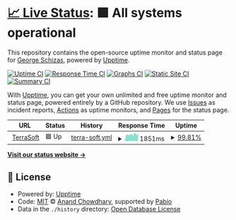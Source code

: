 # [📈 Live Status](https://gschizas.github.io/upptime): <!--live status--> **🟩 All systems operational**

This repository contains the open-source uptime monitor and status page for [George Schizas](https://www.terrasoft.gr/), powered by [Upptime](https://github.com/upptime/upptime).

[![Uptime CI](https://github.com/gschizas/upptime/workflows/Uptime%20CI/badge.svg)](https://github.com/gschizas/upptime/actions?query=workflow%3A%22Uptime+CI%22)
[![Response Time CI](https://github.com/gschizas/upptime/workflows/Response%20Time%20CI/badge.svg)](https://github.com/gschizas/upptime/actions?query=workflow%3A%22Response+Time+CI%22)
[![Graphs CI](https://github.com/gschizas/upptime/workflows/Graphs%20CI/badge.svg)](https://github.com/gschizas/upptime/actions?query=workflow%3A%22Graphs+CI%22)
[![Static Site CI](https://github.com/gschizas/upptime/workflows/Static%20Site%20CI/badge.svg)](https://github.com/gschizas/upptime/actions?query=workflow%3A%22Static+Site+CI%22)
[![Summary CI](https://github.com/gschizas/upptime/workflows/Summary%20CI/badge.svg)](https://github.com/gschizas/upptime/actions?query=workflow%3A%22Summary+CI%22)

With [Upptime](https://upptime.js.org), you can get your own unlimited and free uptime monitor and status page, powered entirely by a GitHub repository. We use [Issues](https://github.com/gschizas/upptime/issues) as incident reports, [Actions](https://github.com/gschizas/upptime/actions) as uptime monitors, and [Pages](https://gschizas.github.io/upptime) for the status page.

<!--start: status pages-->
<!-- This summary is generated by Upptime (https://github.com/upptime/upptime) -->
<!-- Do not edit this manually, your changes will be overwritten -->
<!-- prettier-ignore -->
| URL | Status | History | Response Time | Uptime |
| --- | ------ | ------- | ------------- | ------ |
| <img alt="" src="https://icons.duckduckgo.com/ip3/www.terrasoft.gr.ico" height="13"> [TerraSoft](https://www.terrasoft.gr) | 🟩 Up | [terra-soft.yml](https://github.com/gschizas/upptime/commits/HEAD/history/terra-soft.yml) | <details><summary><img alt="Response time graph" src="./graphs/terra-soft/response-time-week.png" height="20"> 1851ms</summary><br><a href="https://gschizas.github.io/upptime/history/terra-soft"><img alt="Response time 1915" src="https://img.shields.io/endpoint?url=https%3A%2F%2Fraw.githubusercontent.com%2Fgschizas%2Fupptime%2FHEAD%2Fapi%2Fterra-soft%2Fresponse-time.json"></a><br><a href="https://gschizas.github.io/upptime/history/terra-soft"><img alt="24-hour response time 2047" src="https://img.shields.io/endpoint?url=https%3A%2F%2Fraw.githubusercontent.com%2Fgschizas%2Fupptime%2FHEAD%2Fapi%2Fterra-soft%2Fresponse-time-day.json"></a><br><a href="https://gschizas.github.io/upptime/history/terra-soft"><img alt="7-day response time 1851" src="https://img.shields.io/endpoint?url=https%3A%2F%2Fraw.githubusercontent.com%2Fgschizas%2Fupptime%2FHEAD%2Fapi%2Fterra-soft%2Fresponse-time-week.json"></a><br><a href="https://gschizas.github.io/upptime/history/terra-soft"><img alt="30-day response time 1855" src="https://img.shields.io/endpoint?url=https%3A%2F%2Fraw.githubusercontent.com%2Fgschizas%2Fupptime%2FHEAD%2Fapi%2Fterra-soft%2Fresponse-time-month.json"></a><br><a href="https://gschizas.github.io/upptime/history/terra-soft"><img alt="1-year response time 1915" src="https://img.shields.io/endpoint?url=https%3A%2F%2Fraw.githubusercontent.com%2Fgschizas%2Fupptime%2FHEAD%2Fapi%2Fterra-soft%2Fresponse-time-year.json"></a></details> | <details><summary><a href="https://gschizas.github.io/upptime/history/terra-soft">99.81%</a></summary><a href="https://gschizas.github.io/upptime/history/terra-soft"><img alt="All-time uptime 99.50%" src="https://img.shields.io/endpoint?url=https%3A%2F%2Fraw.githubusercontent.com%2Fgschizas%2Fupptime%2FHEAD%2Fapi%2Fterra-soft%2Fuptime.json"></a><br><a href="https://gschizas.github.io/upptime/history/terra-soft"><img alt="24-hour uptime 100.00%" src="https://img.shields.io/endpoint?url=https%3A%2F%2Fraw.githubusercontent.com%2Fgschizas%2Fupptime%2FHEAD%2Fapi%2Fterra-soft%2Fuptime-day.json"></a><br><a href="https://gschizas.github.io/upptime/history/terra-soft"><img alt="7-day uptime 99.81%" src="https://img.shields.io/endpoint?url=https%3A%2F%2Fraw.githubusercontent.com%2Fgschizas%2Fupptime%2FHEAD%2Fapi%2Fterra-soft%2Fuptime-week.json"></a><br><a href="https://gschizas.github.io/upptime/history/terra-soft"><img alt="30-day uptime 99.96%" src="https://img.shields.io/endpoint?url=https%3A%2F%2Fraw.githubusercontent.com%2Fgschizas%2Fupptime%2FHEAD%2Fapi%2Fterra-soft%2Fuptime-month.json"></a><br><a href="https://gschizas.github.io/upptime/history/terra-soft"><img alt="1-year uptime 99.50%" src="https://img.shields.io/endpoint?url=https%3A%2F%2Fraw.githubusercontent.com%2Fgschizas%2Fupptime%2FHEAD%2Fapi%2Fterra-soft%2Fuptime-year.json"></a></details>

<!--end: status pages-->

[**Visit our status website →**](https://gschizas.github.io/upptime)

## 📄 License

- Powered by: [Upptime](https://github.com/upptime/upptime)
- Code: [MIT](./LICENSE) © [Anand Chowdhary](https://anandchowdhary.com), supported by [Pabio](https://pabio.com)
- Data in the `./history` directory: [Open Database License](https://opendatacommons.org/licenses/odbl/1-0/)
